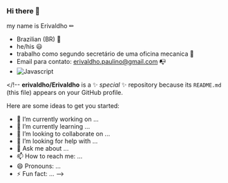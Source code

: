 ### Hi there 👋
my name is Erivaldho ✏
- Brazilian (BR) 👐
- he/his 😃
- trabalho como segundo secretário de uma oficina mecanica 🔧
- Email para contato: erivaldho.paulino@gmail.com 📭
- ![Javascript](https://img.shields.io/badge/JavaScript-F7DF1E?style=for-the-badge&logo=javascript&logoColor=black)

</!--
**erivaldho/Erivaldho** is a ✨ _special_ ✨ repository because its `README.md` (this file) appears on your GitHub profile.

Here are some ideas to get you started:

- 🔭 I’m currently working on ...
- 🌱 I’m currently learning ...
- 👯 I’m looking to collaborate on ...
- 🤔 I’m looking for help with ...
- 💬 Ask me about ...
- 📫 How to reach me: ...
- 😄 Pronouns: ...
- ⚡ Fun fact: ...
-->
